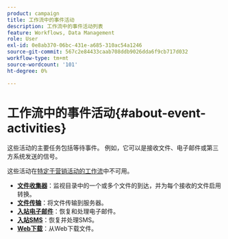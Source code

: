 ```yaml
---
product: campaign
title: 工作流中的事件活动
description: 工作流中的事件活动列表
feature: Workflows, Data Management
role: User
exl-id: 0e8ab370-06bc-431e-a685-310ac54a1246
source-git-commit: 567c2e84433caab708ddb9026dda6f9cb717d032
workflow-type: tm+mt
source-wordcount: '101'
ht-degree: 0%

---
```


# 工作流中的事件活动{#about-event-activities}

这些活动的主要任务包括等待事件。 例如，它可以是接收文件、电子邮件或第三方系统发送的信号。

这些活动在[特定于营销活动的工作流](campaign-workflows.md)中不可用。


* **[文件收集器](file-collector.md)**：监视目录中的一个或多个文件的到达，并为每个接收的文件启用转换。
* **[文件传输](file-transfer.md)**：将文件传输到服务器。
* **[入站电子邮件](inbound-emails.md)**：恢复和处理电子邮件。
* **[入站SMS](inbound-sms.md)**：恢复并处理SMS。
* **[Web下载](web-download.md)**：从Web下载文件。
